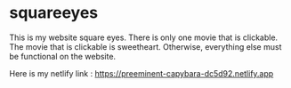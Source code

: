 # squareeyes

This is my website square eyes. There is only one movie that is clickable. 
The movie that is clickable is sweetheart. Otherwise, everything else must be functional on the website.

Here is my netlify link : https://preeminent-capybara-dc5d92.netlify.app

